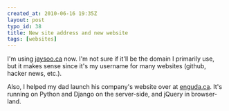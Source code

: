 ```yaml
--- 
created_at: 2010-06-16 19:35Z
layout: post
typo_id: 38
title: New site address and new website
tags: [websites]
---
```

<p>I'm using <a href="http://jaysoo.ca">jaysoo.ca</a> now. I'm not sure if it'll be the domain I primarily use, but it makes sense since it's my username for many websites (github, hacker news, etc.).</p>
<p>Also, I helped my dad launch his company's website over at <a href="http://enguda.ca">enguda.ca</a>. It's running on Python and Django on the server-side, and jQuery in browser-land.</p>
